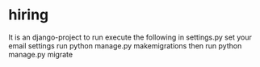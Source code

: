 # hiring
It is an django-project to run execute the following
in settings.py set your email settings
run python manage.py makemigrations
then run python manage.py migrate
